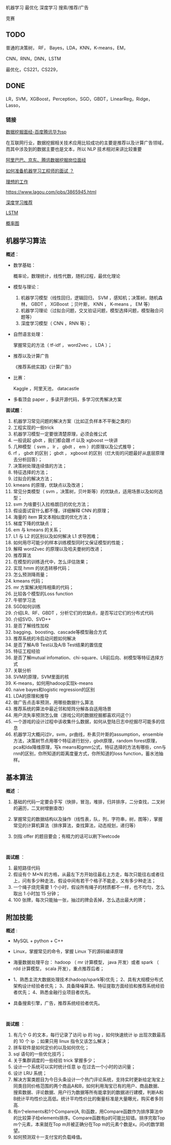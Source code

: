 机器学习 最优化 深度学习  搜索/推荐/广告 

竞赛



## TODO

普通的决策树， RF，  Bayes，LDA，KNN，K-means，EM，

CNN，RNN，DNN，LSTM

最优化，CS221，CS229，



## DONE

LR，SVM，XGBoost，Perception，SGD，GBDT，LinearReg，Ridge，Lasso，



### 链接

[数据挖掘面经-百度腾讯华为sp](https://www.nowcoder.com/discuss/15168)

在互联网行业，数据挖掘相关技术应用比较成功的主要是推荐以及计算广告领域，而其中涉及到的数据主要也是文本，所以 NLP 技术相对来讲比较重要

[阿里巴巴、京东、腾讯数据挖掘岗位面经](https://zhuanlan.zhihu.com/p/24829698)

[如何准备机器学习工程师的面试 ？](https://www.zhihu.com/question/23259302)

[理想的工作](http://www.jianshu.com/p/874afd1d4491)

https://www.lagou.com/jobs/3865945.html

[深度学习推荐](https://mp.weixin.qq.com/s/Q8Mt9B1rzbeWXqIInrzSYQ)

[LSTM](http://mp.weixin.qq.com/s/ORLpqqV8pOv-pIagi8yS1A)

[概率图](http://mp.weixin.qq.com/s/S-6Mb6zNzVPpxR8DbWdT-A) 



## 机器学习算法

**概述**：

- 数学基础：

  概率论，数理统计，线性代数，随机过程，最优化理论

- 模型与理论：

  1. 机器学习模型（线性回归，逻辑回归， SVM ，感知机；决策树，随机森林， GBDT ， XGBoost ；贝叶斯， KNN ， K-means ， EM 等）
  2. 机器学习理论（过拟合问题，交叉验证问题，模型选择问题，模型融合问题等）
  3. 深度学习模型（ CNN ，RNN 等）；

- 自然语言处理：

  掌握常见的方法（ tf-idf ， word2vec ， LDA ）；

- 推荐以及计算广告

  《推荐系统实践》《计算广告》

- 比赛：

  Kaggle ，阿里天池， datacastle 

- 多看顶会 paper ，多读开源代码，多学习优秀解决方案



**面试题**：

1. 机器学习常见问题的解决方案（比如正负样本不平衡之类的）
2. 工程实现的一些trick 
3. 机器学习模型一定要很清楚原理，必须会推公式
4. 一般说起 gbdt ，我们都会跟 rf 以及 xgboost 一块讲
5. 几种模型（ svm ， lr ， gbdt ， em ）的原理以及公式推导；
6. rf ， gbdt 的区别； gbdt ， xgboost 的区别（烂大街的问题最好从底层原理去分析回答）；
7. 决策树处理连续值的方法； 
8. 特征选择的方法；
9. 过拟合的解决方法；
10. kmeans 的原理，优缺点以及改进；
11. 常见分类模型（ svm ，决策树，贝叶斯等）的优缺点，适用场景以及如何选型；
12. svm 为啥要引入拉格朗日的优化方法；
13. 假设面试官什么都不懂，详细解释 CNN 的原理；
14. 海量的 item 算文本相似度的优化方法；
15. 梯度下降的优缺点；
16. em 与 kmeans 的关系；
17. L1 与 L2 的区别以及如何解决 L1 求导困难；
18. 如何用尽可能少的样本训练模型同时又保证模型的性能；
19. 解释 word2vec 的原理以及哈夫曼树的改进；
20. 推荐算法
21. 在模型的训练迭代中，怎么评估效果；
22. 实现 hmm 的状态转移代码；
23. 怎么预测降雨量；
24. kmeans 代码；
25. mr 方案解决矩阵相乘的代码；
26. 比较各个模型的Loss function
27. 牛顿学习法
28. SGD如何训练
29. 介绍LR、RF、GBDT ，分析它们的优缺点，是否写过它们的分布式代码
30. 介绍SVD、SVD++
31. 是否了解线性加权
32. bagging、boosting、cascade等模型融合方式
33. 推荐系统的冷启动问题如何解决
34. 是否了解A/B Test以及A/B Test结果的置信度
35. 特征工程经验
36. 是否了解mutual infomation、chi-square、LR前后向、树模型等特征选择方式
37. 关联分析
38. SVM的原理，SVM里面的核
39. K-means，如何用hadoop实现k-means
40. naive bayes和logistic regression的区别
41. LDA的原理和推导
42. 做广告点击率预测，用哪些数据什么算法
43. 推荐系统的算法中最近邻和矩阵分解各自适用场景
44. 用户流失率预测怎么做（游戏公司的数据挖掘都喜欢问这个）
45. 一个游戏的设计过程中该收集什么数据，如何从登陆日志中挖掘尽可能多的信息
46. 机器学习大概问过lr，svm，pr曲线，朴素贝叶斯的assumption，ensemble方法，决策树节点用哪个特征进行划分，gbdt原理，random forest原理，pca和lda降维原理，写k means和gmm公式，特征选择的方法有哪些，cnn与rnn的区别，你所知道的距离度量方式，你所知道的loss function，蓄水池抽样。





## 基本算法

**概述** ：

1. 基础的代码一定要会手写（快排，冒泡，堆排，归并排序，二分查找，二叉树的遍历，二叉树增删查改）

2. 掌握常见的数据结构以及操作（线性表，队，列，字符串，树，图等），掌握常见的计算机算法（排序算法，查找算法，动态规划，递归等）

3. 剑指 offer 的题目要会；有精力的话可以刷下leetcode

   ​

**面试题** ：

1. 最短路径代码
2. 假设有个 M*N 的方格，从最左下方开始往最右上方走，每次只能往右或者往上，问有多少种走法，假设中间有若干个格子不能走，又有多少种走法；
3. 一个绳子烧完需要 1 个小时，假设所有绳子的材质都不一样，也不均匀，怎么取出 1 小时加 15 分钟；
4. 100 张牌，每次只能抽一张，抽过的牌会丢掉，怎么选出最大的牌；





## 附加技能

**概述** :

- MySQL + python + C++

- Linux，掌握常见的命令，掌握 Linux 下的源码编译原理

- 海量数据处理平台： hadoop （ mr 计算模型， java 开发）或者 spark （ rdd 计算模型， scala 开发），重点推荐后者；

- 1、熟悉主流大数据处理技术(hadoop/spark等)优先； 
  2、具有大规模分布式架构设计经验者优先； 
  3、具备降噪算法、特征提取方面经验和推荐系统经验者优先； 
  4、熟悉金融行业项目者优先。

- 具备搜索引擎，广告，推荐系统经验者优先。

  ​

**面试题** ：

1. 有几个 G 的文本，每行记录了访问 ip 的 log ，如何快速统计 ip 出现次数最高的 10 个 ip ；如果只用 linux 指令又该怎么解决；
2. 拼车软件是如何定价的以及如何优化；
3. sql 语句的一些优化技巧；
4. 关于集群调度的一些经验 trick 掌握多少；
5. 设计一个系统可以实时统计任意 ip 在过去一个小时的访问量；
6. 设计 LRU 系统；
7. 解决方案类题目为今日头条设计一个热门评论系统，支持实时更新给定淘宝上同类目同价格范围的两个商品A和B，如何利用淘宝已有的用户、商品数据、搜索数据、评论数据、用户行为数据等所有能拿到的数据进行建模，判断A和B统计平均性价比高低。统计平均性价比的衡量标准是大量曝光，购买者多则高.
8. 有n个elements和1个Compare(A, B)函数，用Compare函数作为排序算法中的比较算子给elements排序。Compare函数有p的可能比较错。排序完取Top m个元素，本来就在Top m并被正确分在Top m的元素个数是x。问x的数学期望。
9. 如何预测双十一支付宝的负载峰值。


